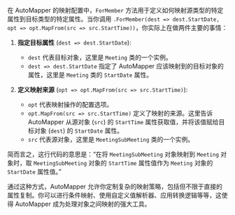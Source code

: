 在 AutoMapper 的映射配置中，`ForMember` 方法用于定义如何映射源类型的特定属性到目标类型的特定属性。当你调用 `.ForMember(dest => dest.StartDate, opt => opt.MapFrom(src => src.StartTime))`，你实际上在做两件主要的事情：

1. **指定目标属性** (`dest => dest.StartDate`): 
   - `dest` 代表目标对象，这里是 `Meeting` 类的一个实例。 
   - `dest => dest.StartDate` 指定了 AutoMapper 应该映射到的目标对象的属性，这里是 `Meeting` 类的 `StartDate` 属性。

2. **定义映射来源** (`opt => opt.MapFrom(src => src.StartTime)`): 
   - `opt` 代表映射操作的配置选项。
   - `opt.MapFrom(src => src.StartTime)` 定义了映射的来源。这里告诉 AutoMapper 从源对象 (`src`) 的 `StartTime` 属性获取值，并将该值赋给目标对象 (`dest`) 的 `StartDate` 属性。
   - `src` 代表源对象，这里是 `MeetingSubMeeting` 类的一个实例。

简而言之，这行代码的意思是：“在将 `MeetingSubMeeting` 对象映射到 `Meeting` 对象时，取 `MeetingSubMeeting` 对象的 `StartTime` 属性值作为 `Meeting` 对象的 `StartDate` 属性值。”

通过这种方式，AutoMapper 允许你定制复杂的映射策略，包括但不限于直接的属性复制。你可以进行条件映射、使用自定义值解析器、应用转换逻辑等等，这使得 AutoMapper 成为处理对象之间映射的强大工具。